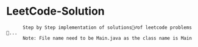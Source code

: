 # LeetCode-Solution
          Step by Step implementation of solutions🕵️‍♂️of leetcode problems🥰...
          Note: File name need to be Main.java as the class name is Main
